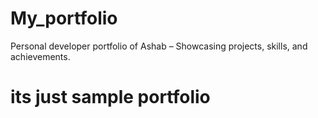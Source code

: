 # My_portfolio
 Personal developer portfolio of Ashab – Showcasing projects, skills, and achievements. 


  # its just sample portfolio 
